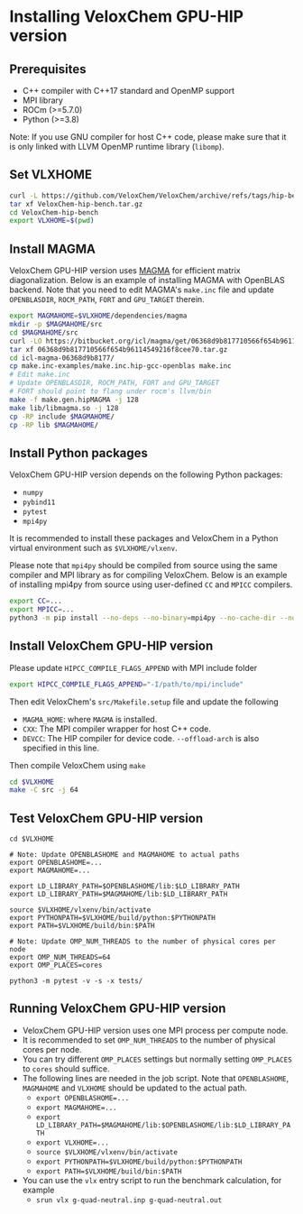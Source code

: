 # Installing VeloxChem GPU-HIP version

## Prerequisites

- C++ compiler with C++17 standard and OpenMP support
- MPI library
- ROCm (>=5.7.0)
- Python (>=3.8)

Note: If you use GNU compiler for host C++ code, please make sure that it is only linked with LLVM OpenMP runtime library (`libomp`).

## Set VLXHOME

```bash
curl -L https://github.com/VeloxChem/VeloxChem/archive/refs/tags/hip-bench.tar.gz -o VeloxChem-hip-bench.tar.gz
tar xf VeloxChem-hip-bench.tar.gz
cd VeloxChem-hip-bench
export VLXHOME=$(pwd)
```

## Install MAGMA

VeloxChem GPU-HIP version uses [MAGMA](https://bitbucket.org/icl/magma/downloads/?tab=tags) for efficient matrix diagonalization. 
Below is an example of installing MAGMA with OpenBLAS backend. Note that you need to edit MAGMA's `make.inc` file and update `OPENBLASDIR`, 
`ROCM_PATH`, `FORT` and `GPU_TARGET` therein.

```bash
export MAGMAHOME=$VLXHOME/dependencies/magma
mkdir -p $MAGMAHOME/src
cd $MAGMAHOME/src
curl -LO https://bitbucket.org/icl/magma/get/06368d9b817710566f654b96114549216f8cee70.tar.gz
tar xf 06368d9b817710566f654b96114549216f8cee70.tar.gz
cd icl-magma-06368d9b8177/
cp make.inc-examples/make.inc.hip-gcc-openblas make.inc
# Edit make.inc
# Update OPENBLASDIR, ROCM_PATH, FORT and GPU_TARGET
# FORT should point to flang under rocm's llvm/bin
make -f make.gen.hipMAGMA -j 128
make lib/libmagma.so -j 128
cp -RP include $MAGMAHOME/
cp -RP lib $MAGMAHOME/
```

## Install Python packages

VeloxChem GPU-HIP version depends on the following Python packages:

- `numpy`
- `pybind11`
- `pytest`
- `mpi4py`

It is recommended to install these packages and VeloxChem in a Python virtual environment such as `$VLXHOME/vlxenv`.

Please note that `mpi4py` should be compiled from source using the same compiler and MPI library as for compiling VeloxChem. Below
is an example of installing mpi4py from source using user-defined `CC` and `MPICC` compilers.

```bash
export CC=...
export MPICC=...
python3 -m pip install --no-deps --no-binary=mpi4py --no-cache-dir --no-cache -v mpi4py
```

## Install VeloxChem GPU-HIP version

Please update `HIPCC_COMPILE_FLAGS_APPEND` with MPI include folder 

```bash
export HIPCC_COMPILE_FLAGS_APPEND="-I/path/to/mpi/include"
```

Then edit VeloxChem's `src/Makefile.setup` file and update the following

- `MAGMA_HOME`: where `MAGMA` is installed.
- `CXX`: The MPI compiler wrapper for host C++ code.
- `DEVCC`: The HIP compiler for device code. `--offload-arch` is also specified in this line. 

Then compile VeloxChem using `make`

```bash
cd $VLXHOME
make -C src -j 64
```

## Test VeloxChem GPU-HIP version

```
cd $VLXHOME

# Note: Update OPENBLASHOME and MAGMAHOME to actual paths
export OPENBLASHOME=...
export MAGMAHOME=...

export LD_LIBRARY_PATH=$OPENBLASHOME/lib:$LD_LIBRARY_PATH
export LD_LIBRARY_PATH=$MAGMAHOME/lib:$LD_LIBRARY_PATH

source $VLXHOME/vlxenv/bin/activate
export PYTHONPATH=$VLXHOME/build/python:$PYTHONPATH
export PATH=$VLXHOME/build/bin:$PATH

# Note: Update OMP_NUM_THREADS to the number of physical cores per node
export OMP_NUM_THREADS=64
export OMP_PLACES=cores

python3 -m pytest -v -s -x tests/
```

## Running VeloxChem GPU-HIP version

- VeloxChem GPU-HIP version uses one MPI process per compute node.
- It is recommended to set `OMP_NUM_THREADS` to the number of physical cores per node.
- You can try different `OMP_PLACES` settings but normally setting `OMP_PLACES` to `cores` should suffice.
- The following lines are needed in the job script. Note that `OPENBLASHOME`, `MAGMAHOME` and `VLXHOME` should be updated to the actual path.
  - `export OPENBLASHOME=...`
  - `export MAGMAHOME=...`
  - `export LD_LIBRARY_PATH=$MAGMAHOME/lib:$OPENBLASHOME/lib:$LD_LIBRARY_PATH`
  - `export VLXHOME=...`
  - `source $VLXHOME/vlxenv/bin/activate`
  - `export PYTHONPATH=$VLXHOME/build/python:$PYTHONPATH`
  - `export PATH=$VLXHOME/build/bin:$PATH`
- You can use the `vlx` entry script to run the benchmark calculation, for example
  - `srun vlx g-quad-neutral.inp g-quad-neutral.out`
